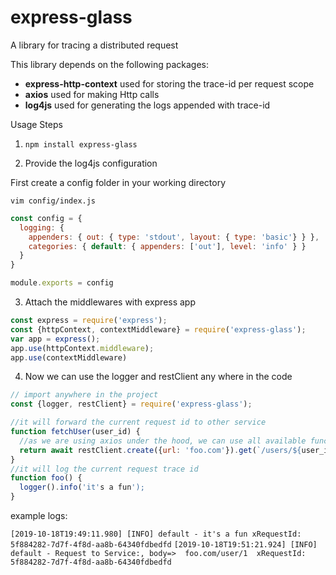 # express-glass
A library for tracing a distributed request

This library depends on the following packages:

* **express-http-context** used for storing the trace-id per request scope
* **axios** used for making Http calls
* **log4js** used for generating the logs appended with trace-id

Usage Steps

1. `npm install express-glass`

2. Provide the log4js configuration

First create a config folder in your working directory

`vim config/index.js`

```javascript
const config = {
  logging: {
    appenders: { out: { type: 'stdout', layout: { type: 'basic'} } },
    categories: { default: { appenders: ['out'], level: 'info' } }
  }
}

module.exports = config
```

3. Attach the middlewares with express app

```javascript
const express = require('express');
const {httpContext, contextMiddleware} = require('express-glass');
var app = express();
app.use(httpContext.middleware);
app.use(contextMiddleware)
```

4. Now we can use the logger and restClient any where in the code

```javascript
// import anywhere in the project
const {logger, restClient} = require('express-glass');

//it will forward the current request id to other service
function fetchUser(user_id) {
  //as we are using axios under the hood, we can use all available function provided by axios
  return await restClient.create({url: 'foo.com'}).get(`/users/${user_id}`)
}
//it will log the current request trace id
function foo() {
  logger().info('it's a fun');
}

```

example logs:

```[2019-10-18T19:49:11.980] [INFO] default - it's a fun xRequestId: 5f884282-7d7f-4f8d-aa8b-64340fdbedfd```
```[2019-10-18T19:51:21.924] [INFO] default - Request to Service:, body=>  foo.com/user/1  xRequestId: 5f884282-7d7f-4f8d-aa8b-64340fdbedfd```
